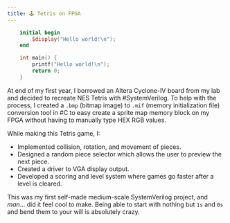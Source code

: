 ```yaml
---
title: 🕹️ Tetris on FPGA
---
```

```verilog
	initial begin 
		$display("Hello world!\n");
	end 
```

```c
	int main() {
		printf("Hello world!\n");
		return 0;
	} 
```

At end of my first year, I borrowed an Altera Cyclone-IV board from my lab and decided to recreate NES Tetris with #SystemVerilog.  To help with the process, I created a `.bmp` (bitmap image) to `.mif` (memory initialization file) conversion tool in #C to easy create a sprite map memory block on my FPGA without having to manually type HEX RGB values. 

While making this Tetris game, I:
- Implemented collision, rotation, and movement of pieces.
- Designed a random piece selector which allows the user to preview the next piece. 
- Created a driver to VGA display output.
- Developed a scoring and level system where games go faster after a level is cleared.

This was my first self-made medium-scale SystemVerilog project, and *man*... did it feel cool to make. Being able to start with nothing but `1s` and `0s` and bend them to your will is absolutely crazy. 